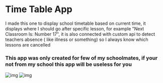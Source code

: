 # Time Table App
I made this one to display school timetable based on current time, it displays where I should go after specific lesson, for example "Next Classroom Is: Number 17", it is also connected with custom api to detect teachers absence ( like illness or something) so I always know which lessons are cancelled

### This app was only created for few of my schoolmates, if your not from my school this app will be useless for you

![img](https://i.imgur.com/c8BNOk4.png)
![img](https://i.imgur.com/4SUaSSr.png)
